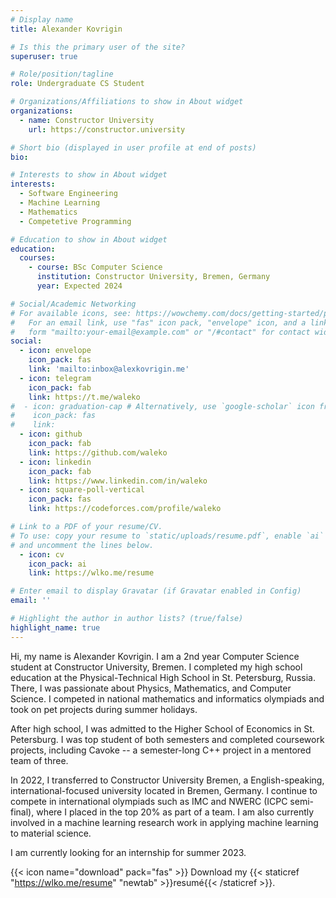 ```yaml
---
# Display name
title: Alexander Kovrigin

# Is this the primary user of the site?
superuser: true

# Role/position/tagline
role: Undergraduate CS Student

# Organizations/Affiliations to show in About widget
organizations:
  - name: Constructor University
    url: https://constructor.university

# Short bio (displayed in user profile at end of posts)
bio:

# Interests to show in About widget
interests:
  - Software Engineering
  - Machine Learning
  - Mathematics
  - Competetive Programming

# Education to show in About widget
education:
  courses:
    - course: BSc Computer Science
      institution: Constructor University, Bremen, Germany
      year: Expected 2024

# Social/Academic Networking
# For available icons, see: https://wowchemy.com/docs/getting-started/page-builder/#icons
#   For an email link, use "fas" icon pack, "envelope" icon, and a link in the
#   form "mailto:your-email@example.com" or "/#contact" for contact widget.
social:
  - icon: envelope
    icon_pack: fas
    link: 'mailto:inbox@alexkovrigin.me'
  - icon: telegram
    icon_pack: fab
    link: https://t.me/waleko
#  - icon: graduation-cap # Alternatively, use `google-scholar` icon from `ai` icon pack
#    icon_pack: fas
#    link: 
  - icon: github
    icon_pack: fab
    link: https://github.com/waleko
  - icon: linkedin
    icon_pack: fab
    link: https://www.linkedin.com/in/waleko
  - icon: square-poll-vertical
    icon_pack: fas
    link: https://codeforces.com/profile/waleko

# Link to a PDF of your resume/CV.
# To use: copy your resume to `static/uploads/resume.pdf`, enable `ai` icons in `params.toml`,
# and uncomment the lines below.
  - icon: cv
    icon_pack: ai
    link: https://wlko.me/resume

# Enter email to display Gravatar (if Gravatar enabled in Config)
email: ''

# Highlight the author in author lists? (true/false)
highlight_name: true
---
```


Hi, my name is Alexander Kovrigin. I am a 2nd year Computer Science student at Constructor University, Bremen. I completed my high school education at the Physical-Technical High School in St. Petersburg, Russia. There, I was passionate about Physics, Mathematics, and Computer Science. I competed in national mathematics and informatics olympiads and took on pet projects during summer holidays.

After high school, I was admitted to the Higher School of Economics in St. Petersburg. I was top student of both semesters and completed coursework projects, including Cavoke -- a semester-long C++ project in a mentored team of three.

In 2022, I transferred to Constructor University Bremen, a English-speaking, international-focused university located in Bremen, Germany. I continue to compete in international olympiads such as IMC and NWERC (ICPC semi-final), where I placed in the top 20% as part of a team. I am also currently involved in a machine learning research work in applying machine learning to material science.

I am currently looking for an internship for summer 2023.

{{< icon name="download" pack="fas" >}} Download my {{< staticref "https://wlko.me/resume" "newtab" >}}resumé{{< /staticref >}}.
